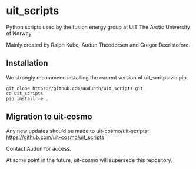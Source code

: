 # uit_scripts
Python scripts used by the fusion energy group at UiT The Arctic University of Norway.

Mainly created by Ralph Kube, Audun Theodorsen and Gregor Decristoforo.

## Installation
We strongly recommend installing the current version of uit_scritps via pip:
```
git clone https://github.com/audunth/uit_scripts.git
cd uit_scripts
pip install -e .
```

## Migration to uit-cosmo
Any new updates should be made to uit-cosmo/uit-scripts:
https://github.com/uit-cosmo/uit_scripts

Contact Audun for access.

At some point in the future, uit-cosmo will supersede this repository.
